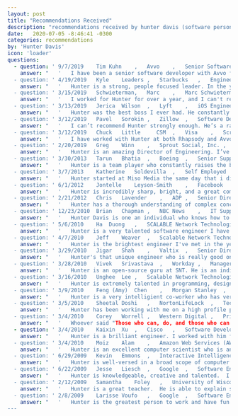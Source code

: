 ```yaml
---
layout: post
title: "Recommendations Received"
description: "recommendations received by hunter davis (software person)"
date:   2020-07-05 -8:46:41 -0300
categories: recommendations
by: 'Hunter Davis'
icon: 'loader'
questions:
  - question: '	9/7/2019	Tim	Kuhn	, 	Avvo	, 	Senior Software Engineer	'	"
    answer: "	'	I have been a senior software developer with Avvo for approximately two years. When I began working with Avvo, Hunter was the acting Director of Engineering. He was the Hiring Manager when I interviewed; I was immediately impressed with him both as a technical leader and as a sincere, caring person.   Hunter was a uniting leader at Avvo. He encouraged all of us to find our place within the R&D teams, encouraging and enabling us to be our best. Hunter lead by mentoring and encouraging mentorship within the teams he was responsible for. Those of us who worked with him learned from him, enjoyed our time with him and became better technologists as well as better individuals.   I have worked with numerous leaders during my eighteen years in technology, few have made such a positive difference in my life as Hunter. I look forward to the day when I have the opportunity to work with him again. He is a magnetic and personable leader; he would be a magnificent addition to any to any organization’s Senior Management team.  	'																				
  - question: '	4/19/2019	Kyle	Leaders	, 	Starbucks	, 	Engineering Manager	'	"
    answer: "	'	Hunter is a strong, people focused leader. In the years I worked with him, I saw him grow brand new engineers into solid, confident developers while building his organization as a whole. Hunter is also passionate about creating high performing Agile organizations. He was constantly encouraging his teams to improve their agile practice while he worked to on pragmatic ways to resolve organizational rough edges. His focus on personal growth and team engagement has really served him well at Avvo, and I would recommend him at any engineering organization.	'																				
  - question: '	3/15/2019	Schwieterman,	Marc	, 	Marc Schwieterman Software, LLC	, 	Owner	'	"
    answer: "	'	I worked for Hunter for over a year, and I can't recommend him strongly enough. He is one of the rare people who is both technically deep and also excels at navigating interpersonal and political situations. Hunter really cares about his people, and he does a great job of balancing the needs of those that report to him with accomplishing broader company objectives. I saw him play a significant role in growing teams' agile skills and introducing the company at large to new ways of thinking about product development, all while making time for one on ones and his team. I have been fortunate to work for several great managers over the years, and Hunter is amongst them, while also possessing a unique ability to really lead and inspire.	'																				
  - question: '	3/13/2019	Jerica	Wilson	, 	Lyft	, 	iOS Engineer	'	"
    answer: "	'	Hunter was the best boss I ever had. He constantly unblocked me when I ran into roadblocks getting my work done, kept in touch with me, and knew how to stay out of my way as well so I could get my work done. On top of all this, he seemed to really care about my well being and individually, my future career. I hope someday I have another manager like that or even better, get to work for him again. I think it goes without saying that I'd recommend him to any company seeking a professional leader in technology.	'																				
  - question: '	3/12/2019	Pavel	Sorokin	, 	Zillow	, 	Software Development Manager	'	"
    answer: "	'	I can’t recommend Hunter strongly enough. He’s a rare technical leader that combines a strong technical background with an ability to lead, inspire, and grow teams and individuals. I have seen him work with with many, many folks, from interns to engineering managers, to set them up for success. At Avvo, he has nurtured and promoted two cohorts of successful engineering managers. Hunter has a way to align the company’s business goals with the individuals’ professional aspirations, ensuring a very high level of alignment and motivation, and as a result, a high retention rate in his teams. I’d say that most if not all people who have worked with Hunter would say they’ve learned a lot from him. Above all, Hunter is a very caring and ethical person, a true servant leader. For me, it was an absolute honor to work with him and learn from him. 	'																				
  - question: '	3/12/2019	Chuck	Little     CSM	, 	Visa	, 	Scrum Master	'	"
    answer: "	'	I have worked with Hunter at both Rhapsody and Avvo and I can say that his absolute super power is that he listens.  He listened at Avvo when no one else in management was and initiated profound change that can be felt in the company culture to this day.  If you need help in establishing a healthier culture of mentoring and diverse inclusiveness Hunter is the leader for you.  He also happens to be the best Android developer I have ever worked with so there's that!	'																				
  - question: '	2/20/2019	Greg	Winn	, 	Sprout Social, Inc.	, 	Customer Development Account Executive	'	"
    answer: "	'	Hunter is an amazing Director of Engineering. I’ve had the pleasure of working with Hunter on multiple projects over the last year, even though we are not in the same department. He always has a smile and is willing to give any assistance, no matter how busy he may be. He was instrumental in developing myself and countless others both professionally and personally. I highly recommend Hunter for any company looking to raise the bar of their technical team. His skills and professionalism make him an asset that any company would be lucky to have.	'																				
  - question: '	3/30/2013	Tarun	Bhatia	, 	Boeing	, 	Senior Supply Chain Manager	'	"
    answer: "	'	Hunter is a team player who constantly raises the bar. He is always there to answer your questions or offer suggestions with a smile regardless of how busy he might be. His efforts in delivering a great product are equally appreciated. In a hyper competitive environment, he brings the entrepreneurial skills most companies like to see in their employees. He will be a great asset to any team.	'																				
  - question: '	3/7/2013	Katherine	Soldevilla	, 	Self Employed	, 	Freelance Illustrator and Visual Development Artist	'	"
    answer: "	'	Hunter started at Miso Media the same day that i did. During my time there, his dedication, professional attitude, and ability to manage his time well never wavered. Despite his already impressive work experience, he is open to learn new things. He is definitely a team player and easy to work and get along with.	'																				
  - question: '	6/1/2012	Jontelle	Leyson-Smith	, 	Facebook	, 	Diversity Program Manager	'	"
    answer: "	'	Hunter is incredibly sharp, bright, and a great communicator to boot. He instantly meshed well with his group and our organization as a whole. Hunter's technical talents and creativity are well above average, and that combined with his easy-going personality make him an ideal coworker. Hooray for Hunter!	'																				
  - question: '	2/21/2012	Chris	Lavender	, 	ADP	, 	Senior Director, Application Development	'	"
    answer: "	'	Hunter has a thorough understanding of complex concepts, but simultaneously can translate those concepts into plain speech.  He's been an extremely helpful colleague despite the fact that we've worked on separate development teams.  These points combined with an easy to work with and open minded personality makes Hunter an asset to any organization.	'																				
  - question: '	12/23/2010	Brian	Chapman	, 	NBC News	, 	IT Support Analyst, Client Services	'	"
    answer: "	'	Hunter Davis is one an individual who knows how to meet deadlines and work with his team to get whatever needs to be completed done. He's one of the most task dedicated and detail oriented people that I've ever met.	'																				
  - question: '	5/6/2010	Ha	Duong	, 	SCALABLE Network Technologies	, 	Principal Software Engineer	'	"
    answer: "	'	Hunter is a very talented software engineer I have enjoyed to work with. I have always turned to him if I have questions about programming and OS systems. He is a nice person that can be easy to fit to senior engineering position in IT company.	'																				
  - question: '	4/7/2010	Jeff	Weaver	, 	Scalable Network Technologies	, 	Vice President of Engineering	'	"
    answer: "	'	Hunter is the brightest engineer I've met in the years since I worked in Silicon Valley.  He is a natural engineer -- a rare quality -- quick to pick up complex concepts and able to implement them easily.  A pleasure to work with.	'																				
  - question: '	3/29/2010	Jigar	Shah	, 	Valtix	, 	Senior Director of Product Management	'	"
    answer: "	'	Hunter's that unique engineer who is really good on the technical side and also can work well with the business/management side. He has become the go-to guy for solving some of our most vexing technical issues.	'																				
  - question: '	3/28/2010	Vivek	Srivastava	, 	Workday	, 	Manager Product Management	'	"
    answer: "	'	Hunter is an open-source guru at SNT. He is an individual contributor across all SNT products and is a true engineer when it comes to solving problems. I recommend Hunter for his exceptional problem-solving skills and his knack for open-source projects. He is also a very good team player with excellent communication capabilities.	'																				
  - question: '	3/16/2010	Unghee	Lee	, 	Scalable Network Technologies Inc	, 	Chief Software Engineer	'	"
    answer: "	'	Hunter is extremely talented in programming, designing, and communications.  His potential at works includes, but not limited to, responsibility, timely manners, and most of all team play.  He is entitled to be recommended as an excellent coworker as well as a reliable consultant.	'																				
  - question: '	3/9/2010	Feng (Amy)	Chen	, 	Morgan Stanley	, 	VP Analytics Developer	'	"
    answer: "	'	Hunter is a very intelligient co-worker who has very good knowledge in computer science field but also has the ability to organize and lead group. He played very important role in kernel team in scalable networks. With his easy-going personality, he is welcomed by everyone in the company. I would highly recommend him for any positions in the field of computer programing field.	'																				
  - question: '	3/5/2010	Sheetal	Doshi	, 	NortonLifeLock	, 	Technical Director	'	"
    answer: "	'	Hunter has been working with me on a high profile project, and it's been great having him on the team. He has the ability to grasp complex concepts very quickly and rapidly come up with working prototypes of these ideas. An excellent team player, he is a good leader in the making.	'																				
  - question: '	3/4/2010	Corey	Worrell	, 	Western Digital	, 	Principal Engineer (Web Development/Data Analytics)	'	"
    answer: "	'	Whoever said "Those who can, do, and those who can't, teach" never met Hunter.  Hunter is both a very skilled and talented computer scientist, as well as a great mentor.  Every time I've ever come to Hunter with a question or problem, he never hesitated to help me out no matter how busy he was (and he was very frequently busy, because I was hardly the only person at Scalable Network Technologies who recognized his competence).  I don't think I could possibly recommend anyone more strongly than I recommend Hunter, and I have no doubt that he could do any job in the computer science industry without missing a step.	'																				
  - question: '	3/4/2010	Kaixin	Xu	, 	Cisco	, 	Software Development Manager	'	"
    answer: "	'	Hunter is a brilliant engineer. I worked with him for several projects. He was a problem solver and always have excellent ideas. For most of the projects, he was able to finish with much shorter time than expected. He also has solid knowledge in both Linux and Windows systems. He is easy to collaborate with. I enjoyed working with him.	'																				
  - question: '	3/4/2010	Moiz	Alam	, 	Amazon Web Services (AWS)	, 	Solutions Architect	'	"
    answer: "	'	Hunter is an excellent computer scientist who is an expert in a wide variety of areas, including HPC, system architecture, and algorithmic development. Furthermore, he is a great mentor to me at my current company, and is actively involved in idea creation and improving the company's bottom line. He is passionate in all of his endeavors, as evidenced by his website, and his work has been showcased on websites such as hack-a-day and endgadget. I recommend him for any high-power computer science work in general.	'																				
  - question: '	6/29/2009	Kevin	Emmons	, 	Interactive Intelligence	, 	Software Engineer	'	"
    answer: "	'	Hunter is well-versed in a broad scope of computer science tasks and was a pleasure to work alongside.	'																				
  - question: '	6/22/2009	Jesse	Liesch	, 	Google	, 	Software Engineer	'	"
    answer: "	'	Hunter is knowledgeable, creative and talented.  I highly recommend him for any task.	'																				
  - question: '	2/12/2009	Samantha	Foley	, 	University of Wisconsin-La Crosse	, 	Assistant Professor	'	"
    answer: "	'	Hunter is a great teacher.  He is able to explain simple and complex concepts to students at various levels with ease.  He commands authority in the classroom while remaining open and relaxed with the students.  I could always rely on him to do his parts of the teaching, and support and respect me when I taught.	'																				
  - question: '	2/8/2009	Larisse	Voufo	, 	Google	, 	Software Engineer	'	"
    answer: "	'	Hunter is the greatest person to work and have fun with. If you ever need a friend in down times, he is the one to call -- both professionally or socially. I remember going through a depressing period once, and he took me on a bike ride! It was the coolest thing ever, an I'll never forget that day!	'																				
---
```

